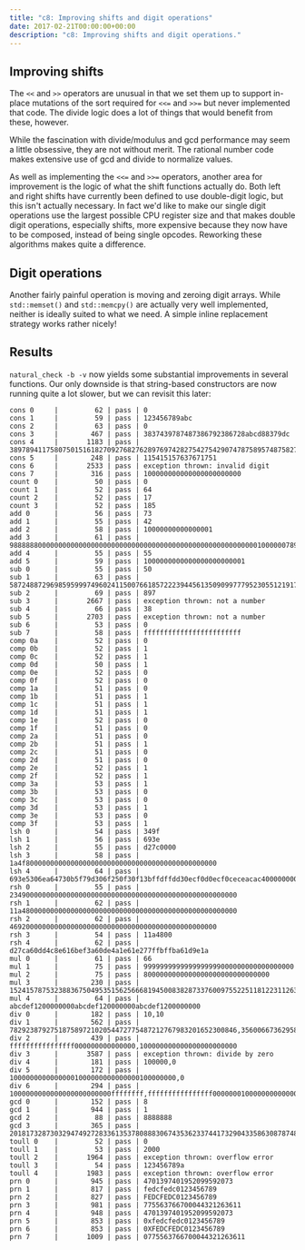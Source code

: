 ```yaml
---
title: "c8: Improving shifts and digit operations"
date: 2017-02-21T00:00:00+00:00
description: "c8: Improving shifts and digit operations."
---
```

## Improving shifts

The `<<` and `>>` operators are unusual in that we set them up to support in-place mutations of the sort required
for `<<=` and `>>=` but never implemented that code.  The divide logic does a lot of things that would benefit
from these, however.

While the fascination with divide/modulus and gcd performance may seem a little obsessive, they are not without
merit.  The rational number code makes extensive use of gcd and divide to normalize values.

As well as implementing the `<<=` and `>>=` operators, another area for improvement is the logic of what the shift
functions actually do.  Both left and right shifts have currently been defined to use double-digit logic, but this
isn't actually necessary.  In fact we'd like to make our single digit operations use the largest possible CPU
register size and that makes double digit operations, especially shifts, more expensive because they now have to
be composed, instead of being single opcodes.  Reworking these algorithms makes quite a difference.

## Digit operations 

Another fairly painful operation is moving and zeroing digit arrays.  While `std::memset()` and `std::memcpy()`
are actually very well implemented, neither is ideally suited to what we need.  A simple inline replacement
strategy works rather nicely!

## Results

`natural_check -b -v` now yields some substantial improvements in several functions.  Our only downside is that
string-based constructors are now running quite a lot slower, but we can revisit this later:

```
cons 0     |         62 | pass | 0
cons 1     |         59 | pass | 123456789abc
cons 2     |         63 | pass | 0
cons 3     |        467 | pass | 3837439787487386792386728abcd88379dc
cons 4     |       1183 | pass | 3897894117580750151618270927682762897697428275427542907478758957487582700682675349287325097
cons 5     |        248 | pass | 115415157637671751
cons 6     |       2533 | pass | exception thrown: invalid digit
cons 7     |        316 | pass | 100000000000000000000000
count 0    |         50 | pass | 0
count 1    |         52 | pass | 64
count 2    |         52 | pass | 17
count 3    |         52 | pass | 185
add 0      |         56 | pass | 73
add 1      |         55 | pass | 42
add 2      |         58 | pass | 10000000000000001
add 3      |         61 | pass | 98888880000000000000000000000000000000000000000000000000000001000000789
add 4      |         55 | pass | 55
add 5      |         59 | pass | 1000000000000000000000001
sub 0      |         55 | pass | 50
sub 1      |         63 | pass | 5872488729698595999749602411500766185722239445613509099777952305512191704320129156897500143
sub 2      |         69 | pass | 897
sub 3      |       2667 | pass | exception thrown: not a number
sub 4      |         66 | pass | 38
sub 5      |       2703 | pass | exception thrown: not a number
sub 6      |         53 | pass | 0
sub 7      |         58 | pass | ffffffffffffffffffffffff
comp 0a    |         52 | pass | 0
comp 0b    |         52 | pass | 1
comp 0c    |         52 | pass | 1
comp 0d    |         50 | pass | 1
comp 0e    |         52 | pass | 0
comp 0f    |         52 | pass | 0
comp 1a    |         51 | pass | 0
comp 1b    |         51 | pass | 1
comp 1c    |         51 | pass | 1
comp 1d    |         51 | pass | 1
comp 1e    |         52 | pass | 0
comp 1f    |         51 | pass | 0
comp 2a    |         51 | pass | 0
comp 2b    |         51 | pass | 1
comp 2c    |         51 | pass | 0
comp 2d    |         51 | pass | 0
comp 2e    |         52 | pass | 1
comp 2f    |         52 | pass | 1
comp 3a    |         53 | pass | 1
comp 3b    |         53 | pass | 0
comp 3c    |         53 | pass | 0
comp 3d    |         53 | pass | 1
comp 3e    |         53 | pass | 0
comp 3f    |         53 | pass | 1
lsh 0      |         54 | pass | 349f
lsh 1      |         56 | pass | 693e
lsh 2      |         55 | pass | d27c0000
lsh 3      |         58 | pass | 1a4f80000000000000000000000000000000000000000000000
lsh 4      |         64 | pass | 693e5306ea64730b5f79d306f250f30f13bffdffdd30ecf0d0ecf0ceceacac400000000000000000
rsh 0      |         55 | pass | 23490000000000000000000000000000000000000000000000000000
rsh 1      |         62 | pass | 11a48000000000000000000000000000000000000000000000000000
rsh 2      |         62 | pass | 469200000000000000000000000000000000000000000000000
rsh 3      |         54 | pass | 11a4800
rsh 4      |         62 | pass | d27ca60dd4c8e616bef3a60de4a1e61e277ffbffba61d9e1a
mul 0      |         61 | pass | 66
mul 1      |         75 | pass | 9999999999999999999000000000000000000
mul 2      |         75 | pass | 8000000000000000000000000000000
mul 3      |        230 | pass | 15241578753238836750495351562566681945008382873376009755225118122311263526910001371743100137174310012193273126047859425087639153757049236500533455762536198787501905199875019052100
mul 4      |         64 | pass | abcdef1200000000abcdef120000000abcdef1200000000
div 0      |        182 | pass | 10,10
div 1      |        562 | pass | 78292387927518758972102054472775487212767983201652300846,35600667362958008
div 2      |        439 | pass | ffffffffffffffff000000000000000,100000000000000000000000
div 3      |       3587 | pass | exception thrown: divide by zero
div 4      |        181 | pass | 100000,0
div 5      |        172 | pass | 10000000000000001000000000000000100000000,0
div 6      |        294 | pass | 1000000000000000000000000ffffffff,ffffffffffffffff000000010000000000000000
gcd 0      |        152 | pass | 8
gcd 1      |        944 | pass | 1
gcd 2      |         88 | pass | 8888888
gcd 3      |        365 | pass | 20181732873032947492728336135378088830674353623374417329043358630878748833567
toull 0    |         52 | pass | 0
toull 1    |         53 | pass | 2000
toull 2    |       1964 | pass | exception thrown: overflow error
toull 3    |         54 | pass | 123456789a
toull 4    |       1983 | pass | exception thrown: overflow error
prn 0      |        945 | pass | 4701397401952099592073
prn 1      |        817 | pass | fedcfedc0123456789
prn 2      |        827 | pass | FEDCFEDC0123456789
prn 3      |        981 | pass | 775563766700044321263611
prn 4      |        948 | pass | 4701397401952099592073
prn 5      |        853 | pass | 0xfedcfedc0123456789
prn 6      |        853 | pass | 0XFEDCFEDC0123456789
prn 7      |       1009 | pass | 0775563766700044321263611
```

